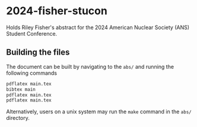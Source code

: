 # 2024-fisher-stucon

Holds Riley Fisher's abstract for the 2024 American Nuclear Society (ANS) Student Conference.


## Building the files

The document can be built by navigating to the ``abs/`` and running the following commands

```bash
pdflatex main.tex
bibtex main
pdflatex main.tex
pdflatex main.tex
```

Alternatively, users on a unix system may run the ``make`` command in the ``abs/`` directory.
